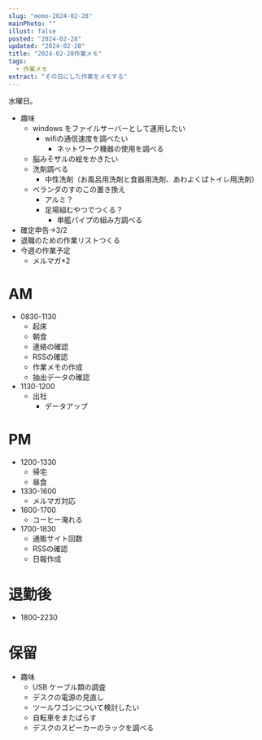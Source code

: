 ```yaml
---
slug: "memo-2024-02-28"
mainPhoto: ""
illust: false
posted: "2024-02-28"
updated: "2024-02-28"
title: "2024-02-28作業メモ"
tags:
  - 作業メモ
extract: "その日にした作業をメモする"
---
```


水曜日。

- 趣味
  - windows をファイルサーバーとして運用したい
    - wifiの通信速度を調べたい
      - ネットワーク機器の使用を調べる
  - 脳みそザルの絵をかきたい
  - 洗剤調べる
    - 中性洗剤（お風呂用洗剤と食器用洗剤、あわよくばトイレ用洗剤）
  - ベランダのすのこの置き換え
    - アルミ？
    - 足場組むやつでつくる？
      - 単艦パイプの組み方調べる
- 確定申告→3/2
- 退職のための作業リストつくる
- 今週の作業予定
  - メルマガ*2


# AM

- 0830-1130
  - 起床
  - 朝食
  - 連絡の確認
  - RSSの確認
  - 作業メモの作成
  - 抽出データの確認
- 1130-1200
  - 出社
    - データアップ

# PM

- 1200-1330
  - 帰宅
  - 昼食
- 1330-1600
  - メルマガ対応
- 1600-1700
  - コーヒー淹れる
- 1700-1830
  - 通販サイト回数
  - RSSの確認
  - 日報作成

# 退勤後

- 1800-2230

# 保留

- 趣味
  - USB ケーブル類の調査
  - デスクの電源の見直し
  - ツールワゴンについて検討したい
  - 自転車をまたばらす
  - デスクのスピーカーのラックを調べる
